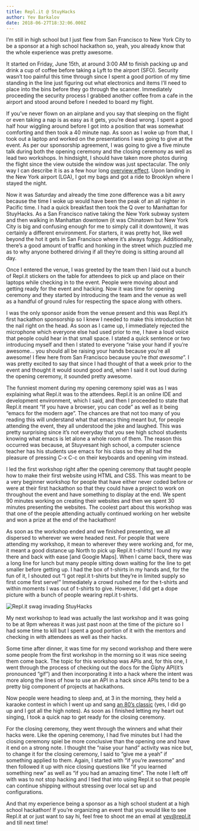 ```yaml
---
title: Repl.it @ StuyHacks
author: Yev Barkalov
date: 2018-06-27T18:32:06.000Z
---
```


I’m still in high school but I just flew from San Francisco to New York City to be a sponsor at a high school hackathon so, yeah, you already know that the whole experience was pretty awesome.

It started on Friday, June 15th, at around 3:00 AM to finish packing up and drink a cup of coffee before taking a Lyft to the airport (SFO). Security wasn’t too painful this time through since I spent a good portion of my time standing in the line just figuring out what electronics and items I’ll need to place into the bins before they go through the scanner. Immediately proceeding the security process I grabbed another coffee from a cafe in the airport and stood around before I needed to board my flight.

If you’ve never flown on an airplane and you say that sleeping on the flight or even taking a nap is as easy as it gets, you’re dead wrong. I spent a good half hour wiggling around before I got into a position that was somewhat comforting and then took a 40 minute nap. As soon as I woke up from that, I took out a laptop and worked on the presentations I was going to give at the event. As per our sponsorship agreement, I was going to give a five minute talk during both the opening ceremony and the closing ceremony as well as lead two workshops. In hindsight, I should have taken more photos during the flight since the view outside the window was just spectacular. The only way I can describe it is as a few hour long [overview effect](https://en.wikipedia.org/wiki/Overview_effect). Upon landing in the New York airport (LGA), I got my bags and got a ride to Brooklyn where I stayed the night.

Now it was Saturday and already the time zone difference was a bit awry because the time I woke up would have been the peak of an all nighter in Pacific time. I had a quick breakfast then took the Q over to Manhattan for StuyHacks. As a San Francisco native taking the New York subway system and then walking in Manhattan downtown (it was Chinatown but New York City is big and confusing enough for me to simply call it downtown), it was certainly a different environment. For starters, it was pretty hot, like well beyond the hot it gets in San Francisco where it’s always foggy. Additionally, there’s a good amount of traffic and honking in the street which puzzled me as to why anyone bothered driving if all they’re doing is sitting around all day.

Once I entered the venue, I was greeted by the team then I laid out a bunch of Repl.it stickers on the table for attendees to pick up and place on their laptops while checking in to the event. People were moving about and getting ready for the event and hacking. Now it was time for opening ceremony and they started by introducing the team and the venue as well as a handful of ground rules for respecting the space along with others.

I was the only sponsor aside from the venue present and this was Repl.it’s first hackathon sponsorship so I knew I needed to make this introduction hit the nail right on the head. As soon as I came up, I immediately rejected the microphone which everyone else had used prior to me, I have a loud voice that people could hear in that small space. I stated a quick sentence or two introducing myself and then I stated to everyone “raise your hand if you’re awesome… you should all be raising your hands because you’re all awesome! I flew here from San Francisco because you’re *that awesome*”. I was pretty excited to say that since I had thought of that a week prior to the event and thought it would sound good and, when I said it out loud during the opening ceremony, it sounded pretty awesome.

The funniest moment during my opening ceremony spiel was as I was explaining what Repl.it was to the attendees. Repl.it is an online IDE and development environment, which I said, and then I proceeded to state that Repl.it meant “If you have a browser, you can code” as well as it being “emacs for the modern age”. The chances are that not too many of you reading this will understand what that emacs thing meant but, for people attending the event, they all understood the joke and laughed. This was pretty surprising since it’s not everyday that you see high school students knowing what emacs is let alone a whole room of them. The reason this occurred was because, at Stuyvesant high school, a computer science teacher has his students use emacs for his class so they all had the pleasure of pressing C-x C-c on their keyboards and opening vim instead.

I led the first workshop right after the opening ceremony that taught people how to make their first website using HTML and CSS. This was meant to be a very beginner workshop for people that have either never coded before or were at their first hackathon so that they could have a project to work on throughout the event and have something to display at the end. We spent 90 minutes working on creating their websites and then we spent 30 minutes presenting the websites. The coolest part about this workshop was that one of the people attending actually continued working on her website and won a prize at the end of the hackathon!

As soon as the workshop ended and we finished presenting, we all dispersed to wherever we were headed next. For people that were attending my workshop, it mean to wherever they were working and, for me, it meant a good distance up North to pick up Repl.it t-shirts! I found my way there and back with ease [and Google Maps]. When I came back, there was a long line for lunch but many people sitting down waiting for the line to get smaller before getting up. I had the box of t-shirts in my hands and, for the fun of it, I shouted out “I got repl.it t-shirts but they’re in limited supply so first come first serve!” Immediately a crowd rushed me for the t-shirts and within moments I was out of t-shirts to give. However, I did get a dope picture with a bunch of people wearing repl.it t-shirts.

![Repl.it swag invading StuyHacks](https://cdn-images-1.medium.com/max/10624/1*NCZlsrrrKebs-mJSELKr1A.jpeg)

My next workshop to lead was actually the last workshop and it was going to be at 9pm whereas it was just past noon at the time of the picture so I had some time to kill but I spent a good portion of it with the mentors and checking in with attendees as well as their hacks.

Some time after dinner, it was time for my second workshop and there were some people from the first workshop in the morning so it was nice seeing them come back. The topic for this workshop was APIs and, for this one, I went through the process of checking out the docs for the Giphy API(it’s pronounced “gif”) and then incorporating it into a hack where the intent was more along the lines of how to use an API in a hack since APIs tend to be a pretty big component of projects at hackathons.

Now people were heading to sleep and, at 3 in the morning, they held a karaoke contest in which I went up and sang [an 80’s classic](https://www.youtube.com/watch?v=dQw4w9WgXcQ) (yes, I did go up and I got all the high notes). As soon as I finished letting my heart out singing, I took a quick nap to get ready for the closing ceremony.

For the closing ceremony, they went through the winners and what their hacks were. Like the opening ceremony, I had five minutes but I had the closing ceremony spiel be more conclusive than the opening one and have it end on a strong note. I thought the “raise your hand” activity was nice but, to change it for the closing ceremony, I said to “give me a yeah” if something applied to them. Again, I started with “if you’re awesome” and then followed it up with nice closing questions like “if you learned something new” as well as “if you had an amazing time”. The note I left off with was to not stop hacking and I tied that into using Repl.it so that people can continue shipping without stressing over local set up and configurations.

And that my experience being a sponsor as a high school student at a high school hackathon! If you’re organizing an event that you would like to see Repl.it at or just want to say hi, feel free to shoot me an email at yev@repl.it and till next time!

